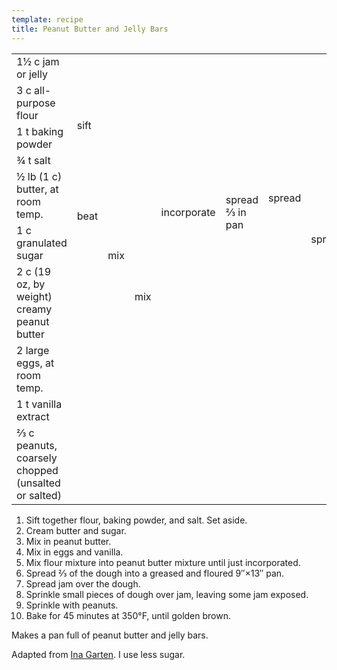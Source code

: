 ```yaml
---
template: recipe
title: Peanut Butter and Jelly Bars
---
```

<table>
<tr>
  <td>1&frac12; c jam or jelly</td>
  <td colspan="5" class="righthide">&nbsp;</td>
  <td rowspan="7">spread</td>
  <td rowspan="9">sprinkle</td>
  <td rowspan="10">sprinkle</td>
  <td rowspan="10">bake 45 minutes at 350&deg;F</td>
</tr>
<tr>
  <td>3 c all-purpose flour</td>
  <td rowspan="3">sift</td>
  <td rowspan="3" colspan="2" class="righthide">&nbsp;</td>
  <td rowspan="6">incorporate</td>
  <td rowspan="6">spread &#x2154; in pan</td>
</tr>
<tr>
  <td>1 t baking powder</td>
</tr>
<tr>
  <td>&frac34; t salt</td>
</tr>
<tr>
  <td>&frac12; lb (1 c) butter, at room temp.</td>
  <td rowspan="2">beat</td>
  <td rowspan="3">mix</td>
  <td rowspan="5">mix</td>
</tr>
<tr>
  <td>1 c granulated sugar</td>
</tr>
<tr>
  <td>2 c (19 oz, by weight) creamy peanut butter</td>
  <td class="righthide">&nbsp;</td>
</tr>
<tr>
  <td>2 large eggs, at room temp.</td>
  <td colspan="2" rowspan="2" class="righthide">&nbsp;</td>
  <td rowspan="2" class="tophide">&nbsp;</td>
  <td rowspan="2" class="tophide">&nbsp;</td>
  <td rowspan="2" class="righthide">&nbsp;</td>
</tr>
<tr>
  <td>1 t vanilla extract</td>
</tr>
<tr>
  <td>&#x2154; c peanuts, coarsely chopped (unsalted or salted)</td>
  <td colspan="7" class="righthide" />
</tr>
</table>

1. Sift together flour, baking powder, and salt. Set aside.
1. Cream butter and sugar.
1. Mix in peanut butter.
1. Mix in eggs and vanilla.
1. Mix flour mixture into peanut butter mixture until just incorporated.
1. Spread &#x2154; of the dough into a greased and floured 9&Prime;&times;13&Prime; pan.
1. Spread jam over the dough.
1. Sprinkle small pieces of dough over jam, leaving some jam exposed.
1. Sprinkle with peanuts.
1. Bake for 45 minutes at 350&deg;F, until golden brown.

<p>Makes a pan full of peanut butter and jelly bars.</p>
<p class="confession">
Adapted from <a href="http://www.foodnetwork.com/recipes/ina-garten/peanut-butter-and-jelly-bars-recipe.html">Ina Garten</a>. I use less sugar.
</p>
